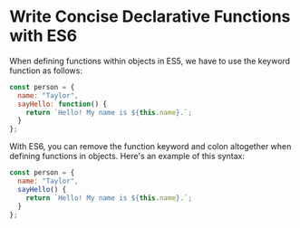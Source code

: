 # Write Concise Declarative Functions with ES6
When defining functions within objects in ES5, we have to use the keyword function as follows:
```javascript
const person = {
  name: "Taylor",
  sayHello: function() {
    return `Hello! My name is ${this.name}.`;
  }
};
```
With ES6, you can remove the function keyword and colon altogether when defining functions in objects. Here's an example of this syntax:
```javascript
const person = {
  name: "Taylor",
  sayHello() {
    return `Hello! My name is ${this.name}.`;
  }
};
```
